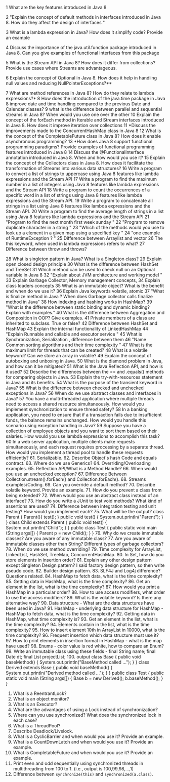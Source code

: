1	What are the key features introduced in Java 8

2	"Explain the concept of default methods in interfaces introduced in Java 8. How do they affect the design of interfaces
"

3	What is a lambda expression in Java? How does it simplify code? Provide an example

4	Discuss the importance of the java.util.function package introduced in Java 8. Can you give examples of functional interfaces from this package

5	What is the Stream API in Java 8? How does it differ from collections? Provide use cases where Streams are advantageous.

6	Explain the concept of Optional in Java 8. How does it help in handling null values and reducing NullPointerExceptions?**

7	What are method references in Java 8? How do they relate to lambda expressions?*
8	How does the introduction of the java.time package in Java 8 improve date and time handling compared to the previous Date and Calendar classes?
9	what is the difference between parallel and sequential streams in Java 8? When would you use one over the other
10	Explain the concept of the forEach method in Iterable and Stream interfaces introduced in Java 8. How does it improve iteration over collections
11	*Discuss the improvements made to the ConcurrentHashMap class in Java 8
12	What is the concept of the CompletableFuture class in Java 8? How does it enable asynchronous programming?
13	*How does Java 8 support functional programming paradigms? Provide examples of functional programming features introduced in Java 8
14	Discuss the @FunctionalInterface annotation introduced in Java 8. When and how would you use it?
15	Explain the concept of the Collectors class in Java 8. How does it facilitate the transformation of Streams into various data structures?
16	Write a program to convert a list of strings to uppercase using Java 8 features like lambda expressions and the Stream API
17	Write a program to find the maximum number in a list of integers using Java 8 features like lambda expressions and the Stream API
18	Write a program to count the occurrences of a specific word in a list of strings using Java 8 features like lambda expressions and the Stream API.
19	Write a program to concatenate all strings in a list using Java 8 features like lambda expressions and the Stream API.
20	Write a program to find the average length of strings in a list using Java 8 features like lambda expressions and the Stream API
21	"Program to  find the next month first week sunday 
"
22	"Program to remove duplicate character in a string
"
23	"Which of the methods would you use to look up a element in a given map using a specified key
"
24	"one  example of RuntimeException ?
"
25	Difference between Arraylist and vector
26	The this keyword, when used in lambda expressions refers to what?
27	Difference between throw and throws?

28	What is singleton pattern in Java? What is a Singleton class?
29	Explain open closed design principle
30	What is the difference between HashSet and TreeSet 
31	Which method can be used to check null on an Optional variable in Java 8 
32	"Explain about JVM architecture and working model 
"
33	Explain Garbage Collector, Memory management concepts,
34	Explain class loaders concepts
35	What is an immutable object? What is the benefit and when do we use it?
36	Explain Java keywords volatile, atomic
37	"What is finalize method in Java ? When does Garbage collector calls 
finalize method in Java"
38	 How indexing and hashing works in HashMap?
39	"What is the difference between static binding and dynamic binding? Explain 
with examples."
40	What is the difference between Aggregation and Composition in OOP? Give examples.
41	 Private members of a class are inherited to subclass. True or false?
42	Difference between HashSet and HashMap 
43	Explain the internal functionality of LinkedHashMap
44	"Explain Runnable and callable and executor service
"
45	What is Synchronization, Serialization , difference between them
46	"Name Common sorting algorithms and their time complexity
"
47	What is the maximum limit for threads that can be created?
48	What is a volatile keyword? Can we store an array in volatile?
49	Explain the concept of autoboxing and unboxing in Java.
50	What is the diamond problem in Java, and how can it be mitigated?
51	What is the Java Reflection API, and how is it used?
52	Describe the differences between the == and .equals() methods for comparing objects in Java.
53	Explain the try-with-resources statement in Java and its benefits.
54	What is the purpose of the transient keyword in Java?
55	What is the difference between checked and unchecked exceptions in Java?
56	When do we use abstract classes and interfaces in Java?
57	You have a multi-threaded application where multiple threads need to access a shared resource simultaneously. How would you implement synchronization to ensure thread safety?
58	In a banking application, you need to ensure that if a transaction fails due to insufficient funds, the balance remains unchanged. How would you handle this scenario using exception handling in Java?
59	Suppose you have a collection of employee objects and you want to sort them based on their salaries. How would you use lambda expressions to accomplish this task?
60	In a web server application, multiple clients make requests simultaneously, and each request requires processing by a separate thread. How would you implement a thread pool to handle these requests efficiently?
61. Serializable.
62. Describe Object's hash Code and equals contract.
63. Where do we use Generics?
64. Overriding/Overloading examples.
65. Reflection API/What is a Method Handle?
66. When would you use an unchecked exception?
67. Difference Between Collection.stream().forEach() and Collection.forEach().
68. Streams examples/Coding.
69. Can you override a default method?
70. Describe volatile keyword. Provide an example.
71. How do you prevent a class from being extended?
72. When would you use an abstract class instead of an interface?
73. How do you write a JUnit to test void methods? What kind of assertions are used?
74. Difference between integration testing and unit testing? How would you implement
each?
75. What will be the output?
class Parent {
 Parent(){
 test();
 }
 public void test() {
 System.out.println("Parent");
 }
}
class Child extends Parent {
 public void test() {
 System.out.println("Child");
 }
}
public class Test {
 public static void main (String args[]) {
 Parent p = new Child();
 }
}
76. Why do we create immutable classes? Are you aware of any immutable class?
77. Are you aware of immutable classes other than String? Different types of garbage
collectors?
78. When do we use method overriding?
79. Time complexity for ArrayList, LinkedList, HashSet, TreeMap, ConcurrentHashMap.
80. In Set, how do you store elements in insertion order?
81. Explain any other design pattern except Singleton Design pattern? I said factory
design pattern, so then write pseudo code.
82. Builder design pattern.
83. SLF4J and Log4j difference? Questions related.
84. HashMap to fetch data, what is the time complexity?
85. Getting data in HashMap, what is the time complexity?
86. Get an element in the list, what is the time complexity?
87. How would you print a HashMap in a particular order?
88. How to use access modifiers, what order to use the access modifiers?
89. What is the volatile keyword? Is there any alternative way?
90. Data structure - What are the data structures have been used in Java?
91. HashMap - underlying data structure for HashMap - HashMap to fetch data, what is
the time complexity?
92. Getting data in HashMap, what time complexity is?
93. Get an element in the list, what is the time complexity?
94. Elements contain in the list, what is the time complexity?
95. How to insert element 10th in ArrayList in 10000, what is the time complexity?
96. Frequent insertion which data structure must use it?
97. How to print elements in insertion format in HashMap - what is the map have used?
98. Enums - color value is red white, how to compare an Enum?
99. Write an immutable class using these fields -
final String name;
final Date dt;
final List<Project> projectList;
100. output
class Base {
 public void baseMethod() {
 System.out.println("BaseMethod called ...");
 }
}
class Derived extends Base {
 public void baseMethod() {
 System.out.println("Derived method called ...");
 }
}
public class Test {
 public static void main (String args[]) {
 Base b = new Derived();
 b.baseMethod();
 }
}


1. What is a ReentrantLock?
2. What is an object monitor?
3. What is an Executor?
4. What are the advantages of using a Lock instead of synchronization?
5. Where can you use synchronized? What does the synchronized lock in each case?
6. What is a ThreadPool?
7. Describe Deadlock/Livelock.
8. What is a CyclicBarrier and when would you use it? Provide an example.
9. What is a CountDownLatch and when would you use it? Provide an example.
10. What is CompletableFuture and when would you use it? Provide an example.
11. Print even and odd sequentially using synchronized threads in multithreading from 100
to 1. (i.e., output is 100,99,98,...,1)
12. Difference between `synchronize(this)` and `synchronized(a.class)`.
